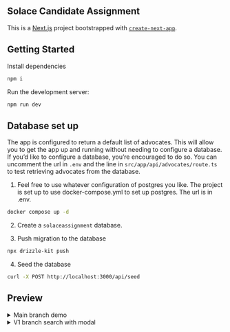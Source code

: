 ## Solace Candidate Assignment

This is a [Next.js](https://nextjs.org/) project bootstrapped with [`create-next-app`](https://github.com/vercel/next.js/tree/canary/packages/create-next-app).

## Getting Started

Install dependencies

```bash
npm i
```

Run the development server:

```bash
npm run dev
```

## Database set up

The app is configured to return a default list of advocates. This will allow you to get the app up and running without needing to configure a database. If you’d like to configure a database, you’re encouraged to do so. You can uncomment the url in `.env` and the line in `src/app/api/advocates/route.ts` to test retrieving advocates from the database.

1. Feel free to use whatever configuration of postgres you like. The project is set up to use docker-compose.yml to set up postgres. The url is in .env.

```bash
docker compose up -d
```

2. Create a `solaceassignment` database.

3. Push migration to the database

```bash
npx drizzle-kit push
```

4. Seed the database

```bash
curl -X POST http://localhost:3000/api/seed
```

## Preview

<details>
  <summary>Main branch demo</summary>
  demo video of main branch

  https://github.com/user-attachments/assets/8596a7df-7281-4990-bf60-5e0f46c242ff

</details>

<details>
  <summary>V1 branch search with modal</summary>
  demo video of v1 branch with filter modal
  
  https://github.com/user-attachments/assets/1f34ec9b-6351-41ee-9f73-ab9930ea8870

</details>
